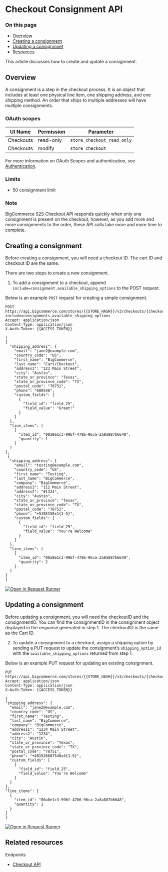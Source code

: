 # Checkout Consignment API

<div class="otp" id="no-index">

### On this page
- [Overview](#overview)
- [Creating a consignment](#creating-a-consignment)
- [Updating a consignmnet](#updating-a-consignment)
- [Resources](#resources)

</div> 

This article discusses how to create and update a consignment.

## Overview
A consignment is a step in the checkout process. It is an object that includes at least one physical line item, one shipping address, and one shipping method. An order that ships to multiple addresses will have multiple consignments.

### OAuth scopes

| UI Name  | Permission | Parameter                     |
|----------|------------|-------------------------------|
| Checkouts| read-only  | `store_checkout_read_only`    |
| Checkouts| modify     | `store_checkout`              |

For more information on OAuth Scopes and authentication, see [Authentication](https://developer.bigcommerce.com/api-docs/getting-started/authentication).

### Limits
* 50 consignment limit

<div class="HubBlock--callout">
<div class="CalloutBlock--info">
<div class="HubBlock-content">

### Note
BigCommerce S2S Checkout API responds quickly when only one consignment is present on the checkout; however, as you add more and more consignments to the order, these API calls take more and more time to complete.	

</div>
</div>
</div>

## Creating a consignment

Before creating a consignment, you will need a checkout ID. The cart ID and checkout ID are the same.

There are two steps to create a new consignment.

1. To add a consignment to a checkout, append `include=consignment.available_shipping_options` to the POST request.

Below is an example `POST` request for creating a simple consignment.
  
  ```http
POST https://api.bigcommerce.com/stores/{{STORE_HASH}}/v3/checkouts/{checkoutId}/consignments?include=consignments.available_shipping_options
Accept: application/json
Content-Type: application/json
X-Auth-Token: {{ACCESS_TOKEN}}

[
  {
    "shipping_address": {
      "email": "jane2@example.com",
      "country_code": "US",
      "first_name": "BigCommerce",
      "last_name": "Cart/Checkout",
      "address1": "123 Main Street",
      "city": "Austin",
      "state_or_province": "Texas",
      "state_or_province_code": "TX",
      "postal_code": "78751",
      "phone": "688546",
      "custom_fields": [
        {
          "field_id": "field_25",
          "field_value": "Great!"
        }
      ]
    },
    "line_items": [
      {
        "item_id": "00a8e1c3-996f-4786-96ca-2a8a887b6648",
        "quantity": 1
      }
    ]
  },
   {
    "shipping_address": {
      "email": "testing@example.com",
      "country_code": "US",
      "first_name": "Testing",
      "last_name": "BigCommerce",
      "company": "BigCommerce",
      "address1": "111 Main Street",
      "address2": "#1324",
      "city": "Austin",
      "state_or_province": "Texas",
      "state_or_province_code": "TX",
      "postal_code": "78751",
      "phone": "+5185158x1{1-5}",
      "custom_fields": [
        {
          "field_id": "field_25",
          "field_value": "You're Welcome"
        }
      ]
    },
    "line_items": [
      {
        "item_id": "00a8e1c3-996f-4786-96ca-2a8a887b6648",
        "quantity": 2
      }
    ]
  }
]
```

[![Open in Request Runner](https://storage.googleapis.com/bigcommerce-production-dev-center/images/Open-Request-Runner.svg)](https://developer.bigcommerce.com/api-reference/store-management/checkouts/checkout-consignments/checkoutsconsignmentsbycheckoutidpost#requestrunner)

## Updating a consignment

Before updating a consignment, you will need the checkoutID and the consignmentID. You can find the consignmentID in the consignment object displayed in the response generated in step 1. The checkoutID is the same as the Cart ID.

2. To update a consignment to a checkout, assign a shipping option by sending a PUT request to update the consignment’s `shipping_option_id` with the `available_shipping_options` returned from step 1.

Below is an example PUT request for updating an existing consignment.

  ```http
PUT https://api.bigcommerce.com/stores/{{STORE_HASH}}/v3/checkouts/{checkoutId}/consignments/{consignmentId}
Accept: application/json
Content-Type: application/json
X-Auth-Token: {{ACCESS_TOKEN}}

{
  "shipping_address": {
    "email": "jane2@example.com",
    "country_code": "US",
    "first_name": "Testing",
    "last_name": "BigCommerce",
    "company": "BigCommerce",
    "address1": "1234 Main Street",
    "address2": "1234",
    "city": "Austin",
    "state_or_province": "Texas",
    "state_or_province_code": "TX",
    "postal_code": "78751",
    "phone": "+481526687548x4{1-5}",
    "custom_fields": [
      {
        "field_id": "field_25",
        "field_value": "You're Welcome"
      }
    ]
  },
  "line_items": [
    {
      "item_id": "00a8e1c3-996f-4786-96ca-2a8a887b6648",
      "quantity": 1
    }
  ]
}

```

[![Open in Request Runner](https://storage.googleapis.com/bigcommerce-production-dev-center/images/Open-Request-Runner.svg)](https://developer.bigcommerce.com/api-reference/store-management/checkouts/checkout-consignments/checkoutsconsignmentsbycheckoutidandconsignmentidput#requestrunner)


## Related resources

Endpoints
* [Checkout API](https://developer.bigcommerce.com/api-reference/store-management/checkouts)
